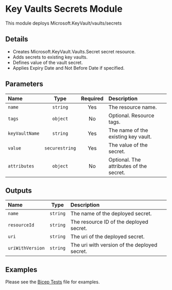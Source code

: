# Key Vaults Secrets Module

This module deploys Microsoft.KeyVault/vaults/secrets

## Details

- Creates Microsoft.KeyVault.Vaults.Secret secret resource.
- Adds secrets to existing key vaults.
- Defines value of the vault secret.
- Applies Expiry Date and Not Before Date if specified.

## Parameters

| Name           | Type           | Required | Description                             |
| :------------- | :------------: | :------: | :-------------------------------------- |
| `name`         | `string`       | Yes      | The resource name.                      |
| `tags`         | `object`       | No       | Optional. Resource tags.                |
| `keyVaultName` | `string`       | Yes      | The name of the existing key vault.     |
| `value`        | `securestring` | Yes      | The value of the secret.                |
| `attributes`   | `object`       | No       | Optional. The attributes of the secret. |

## Outputs

| Name             | Type     | Description                                  |
| :--------------- | :------: | :------------------------------------------- |
| `name`           | `string` | The name of the deployed secret.             |
| `resourceId`     | `string` | The resource ID of the deployed secret.      |
| `uri`            | `string` | The uri of the deployed secret.              |
| `uriWithVersion` | `string` | The uri with version of the deployed secret. |

## Examples

Please see the [Bicep Tests](test/main.test.bicep) file for examples.